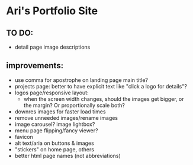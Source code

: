 # Ari's Portfolio Site

## TO DO:
- detail page image descriptions

## improvements:
- use comma for apostrophe on landing page main title?
- projects page: better to have explicit text like "click a logo for details"?
- logos page/responsive layout:
  - when the screen width changes, should the images get bigger, or the margin? Or proportionally scale both?
- downres images for faster load times
- remove unneeded images/rename images
- image carousel? image lightbox?
- menu page flipping/fancy viewer?
- favicon
- alt text/aria on buttons & images
- "stickers" on home page, others
- better html page names (not abbreviations)
